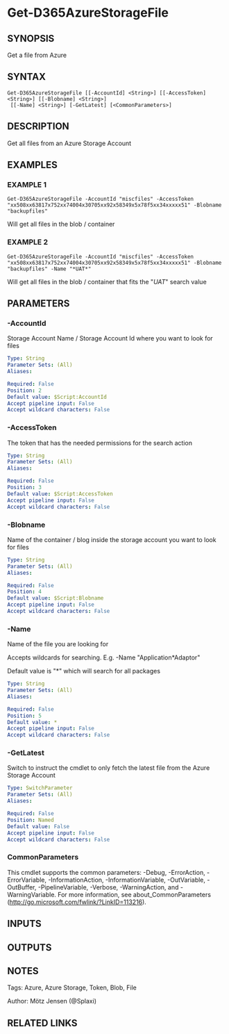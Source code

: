﻿---
external help file: d365fo.tools-help.xml
Module Name: d365fo.tools
online version:
schema: 2.0.0
---

# Get-D365AzureStorageFile

## SYNOPSIS
Get a file from Azure

## SYNTAX

```
Get-D365AzureStorageFile [[-AccountId] <String>] [[-AccessToken] <String>] [[-Blobname] <String>]
 [[-Name] <String>] [-GetLatest] [<CommonParameters>]
```

## DESCRIPTION
Get all files from an Azure Storage Account

## EXAMPLES

### EXAMPLE 1
```
Get-D365AzureStorageFile -AccountId "miscfiles" -AccessToken "xx508xx63817x752xx74004x30705xx92x58349x5x78f5xx34xxxxx51" -Blobname "backupfiles"
```

Will get all files in the blob / container

### EXAMPLE 2
```
Get-D365AzureStorageFile -AccountId "miscfiles" -AccessToken "xx508xx63817x752xx74004x30705xx92x58349x5x78f5xx34xxxxx51" -Blobname "backupfiles" -Name "*UAT*"
```

Will get all files in the blob / container that fits the "*UAT*" search value

## PARAMETERS

### -AccountId
Storage Account Name / Storage Account Id where you want to look for files

```yaml
Type: String
Parameter Sets: (All)
Aliases:

Required: False
Position: 2
Default value: $Script:AccountId
Accept pipeline input: False
Accept wildcard characters: False
```

### -AccessToken
The token that has the needed permissions for the search action

```yaml
Type: String
Parameter Sets: (All)
Aliases:

Required: False
Position: 3
Default value: $Script:AccessToken
Accept pipeline input: False
Accept wildcard characters: False
```

### -Blobname
Name of the container / blog inside the storage account you want to look for files

```yaml
Type: String
Parameter Sets: (All)
Aliases:

Required: False
Position: 4
Default value: $Script:Blobname
Accept pipeline input: False
Accept wildcard characters: False
```

### -Name
Name of the file you are looking for

Accepts wildcards for searching.
E.g.
-Name "Application*Adaptor"

Default value is "*" which will search for all packages

```yaml
Type: String
Parameter Sets: (All)
Aliases:

Required: False
Position: 5
Default value: *
Accept pipeline input: False
Accept wildcard characters: False
```

### -GetLatest
Switch to instruct the cmdlet to only fetch the latest file from the Azure Storage Account

```yaml
Type: SwitchParameter
Parameter Sets: (All)
Aliases:

Required: False
Position: Named
Default value: False
Accept pipeline input: False
Accept wildcard characters: False
```

### CommonParameters
This cmdlet supports the common parameters: -Debug, -ErrorAction, -ErrorVariable, -InformationAction, -InformationVariable, -OutVariable, -OutBuffer, -PipelineVariable, -Verbose, -WarningAction, and -WarningVariable.
For more information, see about_CommonParameters (http://go.microsoft.com/fwlink/?LinkID=113216).

## INPUTS

## OUTPUTS

## NOTES
Tags: Azure, Azure Storage, Token, Blob, File

Author: Mötz Jensen (@Splaxi)

## RELATED LINKS
